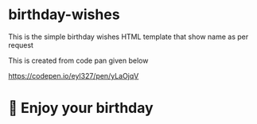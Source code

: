 # birthday-wishes
This is the simple birthday wishes HTML template that show name as per request


This is created from code pan given below

https://codepen.io/eyl327/pen/yLaOjqV



# :slightly_smiling_face: Enjoy your birthday